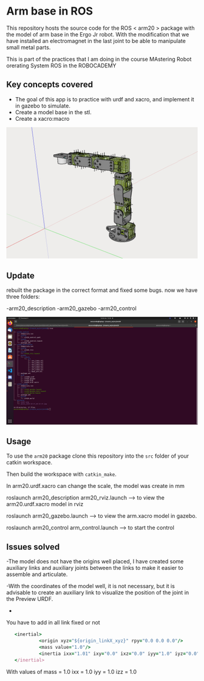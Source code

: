 # Arm base in ROS #

This repository hosts the source code for the ROS < arm20 > package with the model of arm base in the Ergo Jr robot. With the modification that we have installed an electromagnet in the last joint to be able to manipulate small metal parts.

This is part of the practices that I am doing in the course MAstering Robot orerating System ROS in the ROBOCADEMY


## Key concepts covered ##
- The goal of this app is to practice with urdf and xacro, and implement it in gazebo to simulate.
- Create a model base in the stl.
- Create a xacro:macro


![image info](./arm20/pictures/model.png)

## Update ##

rebuilt the package in the correct format and fixed some bugs. now we have three folders:

-arm20_description
-arm20_gazebo
-arm20_control

![image info](./arm20/pictures/tree.png)


## Usage ## 


To use the `arm20` package clone this repository into the `src` folder of your catkin workspace.

Then build the workspace with `catkin_make`.


In arm20.urdf.xacro can change the scale, the model was create in mm



roslaunch arm20_description arm20_rviz.launch --> to view the arm20.urdf.xacro model in rviz

roslaunch arm20_gazebo.launch   --> to view the arm.xacro model in gazebo.

roslaunch arm20_control arm_control.launch --> to start the control 

## Issues solved ##

-The model does not have the origins well placed, I have created some auxiliary links and auxiliary joints between the links to make it easier to assemble and articulate.

-With the coordinates of the model well, it is not necessary, but it is advisable to create an auxiliary link to visualize the position of the joint in the Preview URDF. 

- 
You have to add in all link fixed or not 
```ruby
   <inertial>
            <origin xyz="${origin_linkX_xyz}" rpy="0.0 0.0 0.0"/>
            <mass value="1.0"/>
            <inertia ixx="1.01" ixy="0.0" ixz="0.0" iyy="1.0" iyz="0.0" izz="1.0"/>
   </inertial>
 ```  
        
With values of mass = 1.0 ixx = 1.0 iyy = 1.0 izz = 1.0




